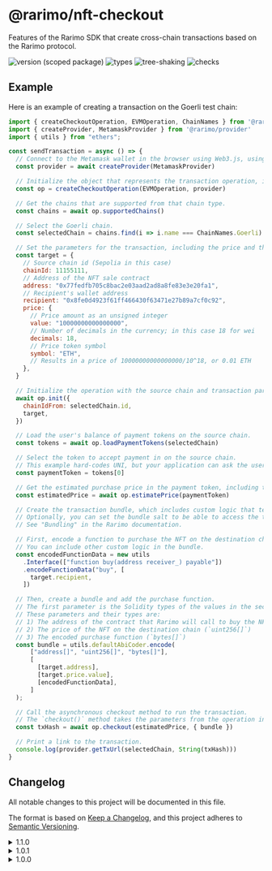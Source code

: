 # @rarimo/nft-checkout
Features of the Rarimo SDK that create cross-chain transactions based on the Rarimo protocol.

![version (scoped package)](https://badgen.net/npm/v/@rarimo/nft-checkout)
![types](https://badgen.net/npm/types/@rarimo/nft-checkout)
![tree-shaking](https://badgen.net/bundlephobia/tree-shaking/@rarimo/nft-checkout)
![checks](https://badgen.net/github/checks/distributed-lab/web-kit/main)

## Example

Here is an example of creating a transaction on the Goerli test chain:

```js
import { createCheckoutOperation, EVMOperation, ChainNames } from '@rarimo/nft-checkout'
import { createProvider, MetamaskProvider } from '@rarimo/provider'
import { utils } from "ethers";

const sendTransaction = async () => {
  // Connect to the Metamask wallet in the browser using Web3.js, using the MetamaskProvider interface to limit bundle size.
  const provider = await createProvider(MetamaskProvider)

  // Initialize the object that represents the transaction operation, in this case on EVM.
  const op = createCheckoutOperation(EVMOperation, provider)

  // Get the chains that are supported from that chain type.
  const chains = await op.supportedChains()

  // Select the Goerli chain.
  const selectedChain = chains.find(i => i.name === ChainNames.Goerli)

  // Set the parameters for the transaction, including the price and the tokens to accept payment in.
  const target = {
    // Source chain id (Sepolia in this case)
    chainId: 11155111,
    // Address of the NFT sale contract
    address: "0x77fedfb705c8bac2e03aad2ad8a8fe83e3e20fa1",
    // Recipient's wallet address
    recipient: "0x8fe0d4923f61ff466430f63471e27b89a7cf0c92",
    price: {
      // Price amount as an unsigned integer
      value: "10000000000000000",
      // Number of decimals in the currency; in this case 18 for wei
      decimals: 18,
      // Price token symbol
      symbol: "ETH",
      // Results in a price of 10000000000000000/10^18, or 0.01 ETH
    },
  }

  // Initialize the operation with the source chain and transaction parameters.
  await op.init({
    chainIdFrom: selectedChain.id,
    target,
  })

  // Load the user's balance of payment tokens on the source chain.
  const tokens = await op.loadPaymentTokens(selectedChain)

  // Select the token to accept payment in on the source chain.
  // This example hard-codes UNI, but your application can ask the user which token to pay with.
  const paymentToken = tokens[0]

  // Get the estimated purchase price in the payment token, including the cost to swap the tokens to the tokens that the buyer accepts payment in.
  const estimatedPrice = await op.estimatePrice(paymentToken)

  // Create the transaction bundle, which includes custom logic that tells the Rarimo contract what to do after unlocking the transferred tokens on the destination chain, such as calling another contract to buy the NFT on the destination chain.
  // Optionally, you can set the bundle salt to be able to access the temporary contracts that Rarimo uses to run the bundled transactions.
  // See "Bundling" in the Rarimo documentation.

  // First, encode a function to purchase the NFT on the destination chain.
  // You can include other custom logic in the bundle.
  const encodedFunctionData = new utils
    .Interface(["function buy(address receiver_) payable"])
    .encodeFunctionData("buy", [
      target.recipient,
    ])

  // Then, create a bundle and add the purchase function.
  // The first parameter is the Solidity types of the values in the second parameter.
  // These parameters and their types are:
  // 1) The address of the contract that Rarimo will call to buy the NFT (`address[]`)
  // 2) The price of the NFT on the destination chain (`uint256[]`)
  // 3) The encoded purchase function (`bytes[]`)
  const bundle = utils.defaultAbiCoder.encode(
      ["address[]", "uint256[]", "bytes[]"],
      [
        [target.address],
        [target.price.value],
        [encodedFunctionData],
      ]
  );

  // Call the asynchronous checkout method to run the transaction.
  // The `checkout()` method takes the parameters from the operation instance and calls the Rarimo contract to handle the checkout and approve the transaction if needed.
  const txHash = await op.checkout(estimatedPrice, { bundle })

  // Print a link to the transaction.
  console.log(provider.getTxUrl(selectedChain, String(txHash)))
}
```

## Changelog
All notable changes to this project will be documented in this file.

The format is based on [Keep a Changelog](https://keepachangelog.com/en/1.0.0/),
and this project adheres to [Semantic Versioning](https://semver.org/spec/v2.0.0.html).

<details><summary>1.1.0</summary>
  <h4>Added</h4>
  <ul>
    <li>`createCheckoutOperation` function simplifies create NFT checkout operation.</li>
  </ul>
  <h4>Changed</h4>
  <ul>
    <li>Moved to the new swap contracts</li>
  </ul>
  <h4>Fixed</h4>
  <ul>
    <li>Approving non swap contract address, which cause error "transfer amount exceeds spender allowance"</li>
  </ul>
</details>
<details><summary>1.0.1</summary>
  <h4>Added</h4>
  <ul>
    <li>`events` dependency to resolve a Node emulation issue for use in packagers such as Vite</li>
  </ul>
</details>
<details><summary>1.0.0</summary>
  <h4>Under the hood changes</h4>
  <ul>
    <li>Initiated package</li>
  </ul>
</details>

